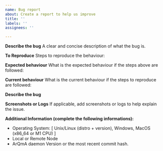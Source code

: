 ```yaml
---
name: Bug report
about: Create a report to help us improve
title: ''
labels: ''
assignees: ''

---
```


**Describe the bug**
A clear and concise description of what the bug is.

**To Reproduce**
Steps to reproduce the behaviour:

**Expected behaviour**
What is the expected behaviour if the steps above are followed:

**Current behaviour**
What is the current behaviour if the steps to reproduce are followed:

**Describe the bug**

**Screenshots or Logs**
If applicable, add screenshots or logs to help explain the issue.

**Additional Information (complete the following informations):**
 - Operating System: [ Unix/Linux (distro + version), Windows, MacOS (x86_64 or M1 CPU) ]
 - Local or Remote Node
 - ArQmA daemon Version or the most recent commit hash.